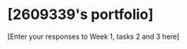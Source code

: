 
# \[2609339's portfolio\]
<!-- Version 1.0 -->
\[Enter your responses to Week 1, tasks 2 and 3 here\]
